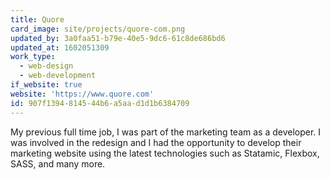 ```yaml
---
title: Quore
card_image: site/projects/quore-com.png
updated_by: 3a0faa51-b79e-40e5-9dc6-61c8de686bd6
updated_at: 1602051309
work_type:
  - web-design
  - web-development
if_website: true
website: 'https://www.quore.com'
id: 907f1394-8145-44b6-a5aa-d1d1b6384709
---
```

My previous full time job, I was part of the marketing team as a developer. I was involved in the redesign and I had the opportunity to develop their marketing website using the latest technologies such as Statamic, Flexbox, SASS, and many more.